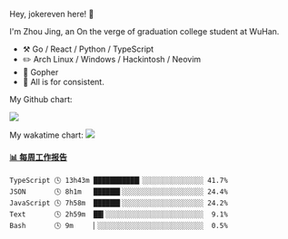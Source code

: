 Hey, jokereven here! 👋

I'm Zhou Jing, an On the verge of graduation college student at WuHan.

-   :hammer_and_pick: Go / React / Python / TypeScript
-   :pencil2: Arch Linux / Windows / Hackintosh / Neovim
-   :seedling: Gopher
-   :thought_balloon: All is for consistent.

My Github chart:

![](https://ghchart.rshah.org/JonnieWayy)

My wakatime chart:
![](https://wakatime.com/share/@jokereven/1679dc82-4bf9-4b63-9203-390d608503de.png)

<!-- waka-box start -->
#### <a href="https://gist.github.com/9f8118785e2d128d746db5f61b0e0a2a" target="_blank">📊 每周工作报告</a>
```text
TypeScript 🕓 13h43m ███████████▎░░░░░░░░░░░░░░░ 41.7%
JSON       🕓 8h1m   ██████▌░░░░░░░░░░░░░░░░░░░░ 24.4%
JavaScript 🕓 7h58m  ██████▌░░░░░░░░░░░░░░░░░░░░ 24.2%
Text       🕓 2h59m  ██▍░░░░░░░░░░░░░░░░░░░░░░░░  9.1%
Bash       🕓 9m     ▏░░░░░░░░░░░░░░░░░░░░░░░░░░  0.5%
```
<!-- Powered by https://github.com/journey-ad/waka-box-go . -->
<!-- waka-box end -->
